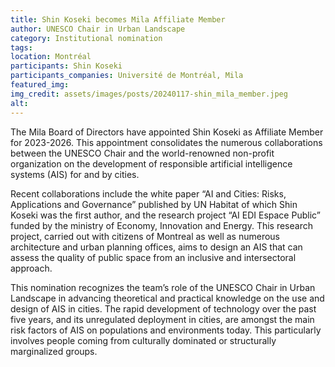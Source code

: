 ```yaml
---
title: Shin Koseki becomes Mila Affiliate Member
author: UNESCO Chair in Urban Landscape
category: Institutional nomination
tags: 
location: Montréal
participants: Shin Koseki 
participants_companies: Université de Montréal, Mila
featured_img: 
img_credit: assets/images/posts/20240117-shin_mila_member.jpeg
alt: 
---
```

The Mila Board of Directors have appointed Shin Koseki as Affiliate Member for 2023-2026. This appointment consolidates the numerous collaborations between the UNESCO Chair and the world-renowned non-profit organization on the development of responsible artificial intelligence systems (AIS) for and by cities.

Recent collaborations include the white paper “AI and Cities: Risks, Applications and Governance” published by UN Habitat of which Shin Koseki was the first author, and the research project “AI EDI Espace Public” funded by the ministry of Economy, Innovation and Energy. This research project, carried out with citizens of Montreal as well as numerous architecture and urban planning offices, aims to design an AIS that can assess the quality of public space from an inclusive and intersectoral approach.

This nomination recognizes the team’s role of the UNESCO Chair in Urban Landscape in advancing theoretical and practical knowledge on the use and design of AIS in cities. The rapid development of technology over the past five years, and its unregulated deployment in cities, are amongst the main risk factors of AIS on populations and environments today. This particularly involves people coming from culturally dominated or structurally marginalized groups.
